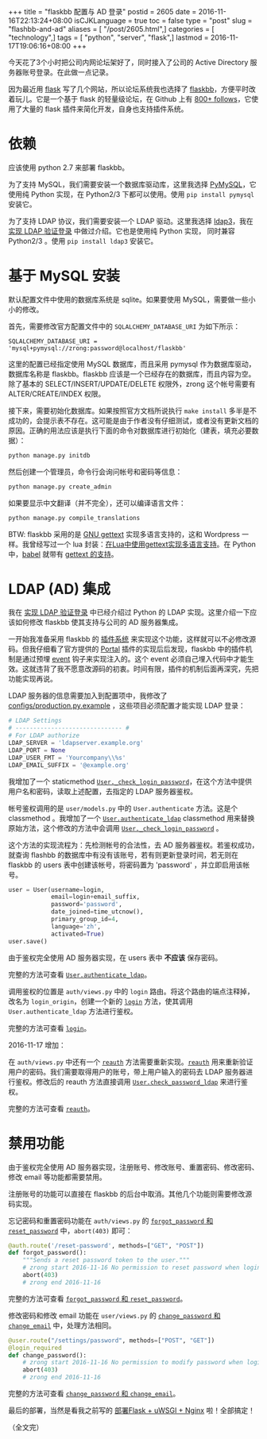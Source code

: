 +++
title = "flaskbb 配置与 AD 登录"
postid = 2605
date = 2016-11-16T22:13:24+08:00
isCJKLanguage = true
toc = false
type = "post"
slug = "flashbb-and-ad"
aliases = [ "/post/2605.html",]
categories = [ "technology",]
tags = [ "python", "server", "flask",]
lastmod = 2016-11-17T19:06:16+08:00
+++


今天花了3个小时把公司内网论坛架好了，同时接入了公司的 Active Directory 服务器账号登录。在此做一点记录。<!--more-->

因为最近用 [flask][4] 写了几个网站，所以论坛系统我也选择了 [flaskbb][3]，方便平时改着玩儿。它是一个基于 flask 的轻量级论坛，在 Github 上有 [800+ follows][5]，它使用了大量的 flask 插件来简化开发，自身也支持插件系统。

# 依赖

应该使用 python 2.7 来部署 flaskbb。

为了支持 MySQL，我们需要安装一个数据库驱动库，这里我选择 [PyMySQL][6]，它使用纯 Python 实现，在 Python2/3 下都可以使用。使用 `pip install pymysql` 安装它。

为了支持 LDAP 协议，我们需要安装一个 LDAP 驱动。这里我选择 [ldap3][7]，我在 [实现 LDAP 验证登录][1] 中做过介绍。它也是使用纯 Python 实现， 同时兼容 Python2/3 。使用 `pip install ldap3` 安装它。

# 基于 MySQL 安装

默认配置文件中使用的数据库系统是 sqlite。如果要使用 MySQL，需要做一些小小的修改。

首先，需要修改官方配置文件中的 `SQLALCHEMY_DATABASE_URI` 为如下所示：

    SQLALCHEMY_DATABASE_URI = 'mysql+pymysql://zrong:password@localhost/flaskbb'

这里的配置已经指定使用 MySQL 数据库，而且采用 pymysql 作为数据库驱动，数据库名称是 flaskbb。flaskbb 应该是一个已经存在的数据库，而且内容为空。除了基本的 SELECT/INSERT/UPDATE/DELETE 权限外，zrong 这个帐号需要有 ALTER/CREATE/INDEX 权限。

接下来，需要初始化数据库。如果按照官方文档所说执行 `make install` 多半是不成功的，会提示表不存在。这可能是由于作者没有仔细测试，或者没有更新文档的原因。正确的用法应该是执行下面的命令对数据库进行初始化（建表，填充必要数据）：

``` python
python manage.py initdb
```

然后创建一个管理员，命令行会询问帐号和密码等信息：

``` python
python manage.py create_admin
```

如果要显示中文翻译（并不完全），还可以编译语言文件：

``` python
python manage.py compile_translations
```

BTW: flaskbb 采用的是 [GNU gettext][9] 实现多语言支持的，这和 Wordpress 一样。我曾经写过一个 lua 封装：[在Lua中使用gettext实现多语言支持][8]。在 Python 中，[babel][10] 就带有 [gettext 的支持][11]。

# LDAP (AD) 集成

我在 [实现 LDAP 验证登录][1] 中已经介绍过 Python 的 LDAP 实现。这里介绍一下应该如何修改 flaskbb 使其支持与公司的 AD 服务器集成。

一开始我准备采用 flaskbb 的 [插件系统][12] 来实现这个功能，这样就可以不必修改源码。但我仔细看了官方提供的 [Portal][14] 插件的实现后后发现，flaskbb 中的插件机制是通过预埋 [event][13] 钩子来实现注入的。这个 event 必须自己埋入代码中才能生效。这就违背了我不愿意改源码的初衷。时间有限，插件的机制后面再深究，先把功能实现再说。

LDAP 服务器的信息需要加入到配置项中，我修改了 [configs/production.py.example][19] ，这些项目必须配置才能实现 LDAP 登录：

``` python
# LDAP Settings
# ------------------------------ #
# For LDAP authorize
LDAP_SERVER = 'ldapserver.example.org'
LDAP_PORT = None
LDAP_USER_FMT = 'Yourcompany\\%s'
LDAP_EMAIL_SUFFIX = '@example.org'
```

我增加了一个 staticmethod [`User._check_login_password`][22]，在这个方法中提供用户名和密码，读取上述配置，去指定的 LDAP 服务器鉴权。

帐号鉴权调用的是 `user/models.py` 中的 `User.authenticate` 方法。这是个 classmethod 。我增加了一个 [`User.authenticate_ldap`][15] classmethod 用来替换原始方法，这个修改的方法中会调用 [`User._check_login_password`][22] 。

这个方法的实现流程为：先检测帐号的合法性，去 AD 服务器鉴权。若鉴权成功，就查询 flashbb 的数据库中有没有该账号，若有则更新登录时间，若无则在 flaskbb 的 users 表中创建该帐号，将密码置为 'password' ，并立即启用该帐号。

``` python
user = User(username=login,
            email=login+email_suffix,
            password='password',
            date_joined=time_utcnow(),
            primary_group_id=4,
            language='zh',
            activated=True)
user.save()
```

由于鉴权完全使用 AD 服务器实现，在 users 表中 **不应该** 保存密码。

完整的方法可查看 [`User.authenticate_ldap`][15]。

调用鉴权的位置是 `auth/views.py` 中的 `login` 路由。将这个路由的端点注释掉，改名为 `login_origin`，创建一个新的 [`login`][16] 方法，使其调用 `User.authenticate_ldap` 方法进行鉴权。

完整的方法可查看 [`login`][16]。

2016-11-17 增加：

在 `auth/views.py` 中还有一个 [`reauth`][20] 方法需要重新实现。[`reauth`][20] 用来重新验证用户的密码。我们需要取得用户的账号，带上用户输入的密码去 LDAP 服务器进行鉴权。修改后的 reauth 方法直接调用 [`User.check_password_ldap`][21] 来进行鉴权。

完整的方法可查看 [`reauth`][20]。

# 禁用功能

由于鉴权完全使用 AD 服务器实现，注册账号、修改账号、重置密码、修改密码、修改 email 等功能都需要禁用。

注册账号的功能可以直接在 flaskbb 的后台中取消。其他几个功能则需要修改源码实现。

忘记密码和重置密码功能在 `auth/views.py` 的 [`forgot_password` 和 `reset_password`][17] 中，`abort(403)` 即可：

``` python
@auth.route('/reset-password', methods=["GET", "POST"])
def forgot_password():
    """Sends a reset password token to the user."""
    # zrong start 2016-11-16 No permission to reset password when login by LDAP
    abort(403)
    # zrong end 2016-11-16
```

完整的方法可查看 [`forgot_password` 和 `reset_password`][17]。

修改密码和修改 email 功能在 `user/views.py` 的 [`change_password` 和 `change_email`][18] 中，处理方法相同。

``` python
@user.route("/settings/password", methods=["POST", "GET"])
@login_required
def change_password():
    # zrong start 2016-11-16 No permission to modify password when login by LDAP
    abort(403)
    # zrong end 2016-11-16
```

完整的方法可查看 [`change_password` 和 `change_email`][18]。

最后的部署，当然是看我之前写的 [部署Flask + uWSGI + Nginx][2] 啦！全部搞定！

（全文完）

[1]: https://blog.zengrong.net/post/2593.html
[2]: https://blog.zengrong.net/post/2568.html
[3]: http://flaskbb.org/
[4]: https://blog.zengrong.net/tag/flask/
[5]: https://github.com/sh4nks/flaskbb
[6]: https://github.com/PyMySQL/PyMySQL
[7]: https://pypi.python.org/pypi/ldap3/
[8]: https://blog.zengrong.net/post/1986.html
[9]: http://www.gnu.org/software/gettext/
[10]: http://babel.pocoo.org/
[11]: http://babel.pocoo.org/en/latest/messages.html
[12]: https://flaskbb.readthedocs.io/en/latest/plugins.html
[13]: https://flaskbb.readthedocs.io/en/latest/events.html
[14]: https://github.com/sh4nks/flaskbb/tree/master/flaskbb/plugins/portal
[15]: https://github.com/zrong/flaskbb/blob/baina/flaskbb/user/models.py#L262-L307
[16]: https://github.com/zrong/flaskbb/blob/baina/flaskbb/auth/views.py#L74-L103
[17]: https://github.com/zrong/flaskbb/blob/baina/flaskbb/auth/views.py#L199-L227
[18]: https://github.com/zrong/flaskbb/blob/baina/flaskbb/user/views.py#L74-L94
[19]: https://github.com/zrong/flaskbb/blob/baina/flaskbb/configs/production.py.example#L173-L179
[20]: https://github.com/zrong/flaskbb/blob/baina/flaskbb/auth/views.py#L131-L152
[21]: https://github.com/zrong/flaskbb/blob/baina/flaskbb/user/models.py#L249-L251
[22]: https://github.com/zrong/flaskbb/blob/baina/flaskbb/user/models.py#L218-L252

